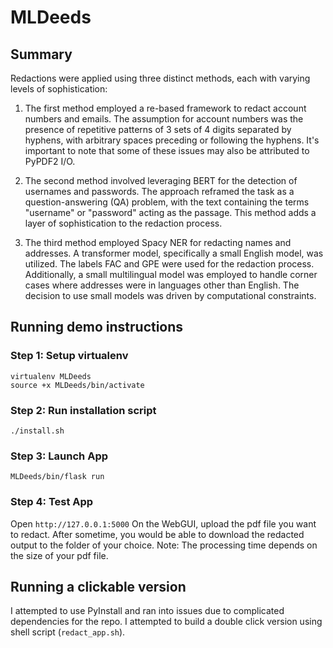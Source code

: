 # MLDeeds

## Summary

Redactions were applied using three distinct methods, each with varying levels of sophistication:

1. The first method employed a re-based framework to redact account numbers and emails. The assumption for account numbers was the presence of repetitive patterns of 3 sets of 4 digits separated by hyphens, with arbitrary spaces preceding or following the hyphens. It's important to note that some of these issues may also be attributed to PyPDF2 I/O.

2. The second method involved leveraging BERT for the detection of usernames and passwords. The approach reframed the task as a question-answering (QA) problem, with the text containing the terms "username" or "password" acting as the passage. This method adds a layer of sophistication to the redaction process.

3. The third method employed Spacy NER for redacting names and addresses. A transformer model, specifically a small English model, was utilized. The labels FAC and GPE were used for the redaction process. Additionally, a small multilingual model was employed to handle corner cases where addresses were in languages other than English. The decision to use small models was driven by computational constraints.

## Running demo instructions

### Step 1: Setup virtualenv

```
virtualenv MLDeeds
source +x MLDeeds/bin/activate
```

### Step 2: Run installation script

```
./install.sh
```

### Step 3: Launch App

```
MLDeeds/bin/flask run
```

### Step 4: Test App

Open ```http://127.0.0.1:5000```
On the WebGUI, upload the pdf file you want to redact. After sometime, you would be able to download
the redacted output to the folder of your choice. Note: The processing time depends on the size of your pdf file.

## Running a clickable version

I attempted to use PyInstall and ran into issues due to complicated dependencies for the repo. I attempted to build a double click
version using shell script (``redact_app.sh``).
